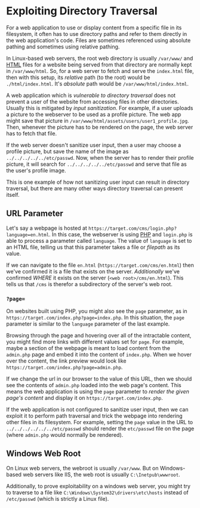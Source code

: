 
# Exploiting Directory Traversal
For a web application to use or display content from a specific file in its filesystem, it often has to use directory paths and refer to them directly in the web application's code. Files are sometimes referenced using absolute pathing and sometimes using relative pathing.

In Linux-based web servers, the root web directory is usually `/var/www/` and [HTML](../../cybersecurity/bug-bounties/hackerone/hacker101/HTML.md) files for a website being served from that directory are normally kept in `/var/www/html`. So, for a web server to fetch and serve the `index.html` file, then with this setup, its *relative* path (to the root) would be `./html/index.html`. It's *absolute* path would be `/var/www/html/index.html`.

A web application which is *vulnerable to directory traversal* does not prevent a user of the website from accessing files in other directories. Usually this is mitigated by *input sanitization*. For example, if a user uploads a picture to the webserver to be used as a profile picture. The web app might save that picture in `/var/www/html/assets/users/user1_profile.jpg`. Then, whenever the picture has to be rendered on the page, the web server has to fetch that file.

If the web server doesn't sanitize user input, then a user may choose a profile picture, but save the name of the image as `../../../../../etc/passwd`. Now, when the server has to render their profile picture, it will search for `../../../../../etc/passwd` and serve that file as the user's profile image. 

This is one example of how not sanitizing user input can result in directory traversal, but there are many other ways directory traversal can present itself.
## URL Parameter
Let's say a webpage is hosted at `https://target.com/cms/login.php?language=en.html`. In this case, the webserver is using [PHP](../../coding/languages/PHP.md) and `login.php` is able to process a parameter called `language`. The value of `language` is set to an HTML file, telling us that this parameter takes a file or *filepath* as its value.

If we can navigate to the file `en.html` (`https://target.com/cms/en.html`) then we've confirmed it is a file that exists on the server. *Additionally* we've confirmed *WHERE* it exists on the server (`<web root>/cms/en.html`). This tells us that `/cms` is therefor a subdirectory of the server's web root.
### `?page=`
On websites built using PHP, you might also see the `page` parameter, as in `https://target.com/index.php?page=index.php`. In this situation, the `page` parameter is similar to the `language` parameter of the last example. 

Browsing through the page and hovering over all of the intractable content, you might find more links with different values set for `page`. For example, maybe a section of the webpage is meant to load content from the `admin.php` page and embed it into the content of `index.php`. When we hover over the content, the link preview would look like `https://target.com/index.php?page=admin.php`. 

If we change the url in our browser to the value of this URL, then we should see the contents of `admin.php` loaded into the web page's content. This means the web application is using the `page` parameter to *render the given page's content* and display it on `https://target.com/index.php`. 

If the web application is not configured to sanitize user input, then we can exploit it to perform path traversal and trick the webpage into rendering other files in its filesystem. For example, setting the `page` value in the URL to `../../../../../../etc/passwd` should render the `etc/passwd` file on the page (where `admin.php` would normally be rendered). 
## Windows Web Root
On Linux web servers, the webroot is usually `/var/www`. But on Windows-based web servers like IIS,  the web root is usually `C:\Inetpub\wwwroot`. 

Additionally, to prove exploitability on a windows web server, you might try to traverse to a file like `C:\Windows\System32\drivers\etc\hosts` instead of `/etc/passwd` (which is strictly a Linux file). 